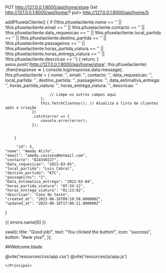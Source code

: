 POT http://127.0.0.1:8000/api/home/store
Get http://127.0.0.1:8000/api/home/?
put> http://127.0.0.1:8000/api/home/5

addPfuxelaCliente() {
if (!this.pfuxelacliente.nome == '' || !this.pfuxelacliente.email == '' || !this.pfuxelacliente.contacto == '' || !this.pfuxelacliente.data_requesicao == '' || !this.pfuxelacliente.local_partida == '' || !this.pfuxelacliente.destino_partida == '' || !this.pfuxelacliente.passageiros == '' || !this.pfuxelacliente.horas_partida_viatura == '' || !this.pfuxelacliente.horas_entrega_viatura == '' || !this.pfuxelacliente.descricao == '') {
return;
}
axios.post('/http://127.0.0.1:8000/api/home/store', this.pfuxelacliente)
.then(response => {
console.log(response.data.message);
this.pfuxelacliente = {
nome: '',
email: '',
contacto: '',
data_requesicao: '',
local_partida: '',
destino_partida: '',
passageiros: '',
data_estimativa_entrega: '',
horas_partida_viatura: '',
horas_entrega_viatura: '',
descricao: ''

                        // Limpe os outros campos aqui
                    };
                    this.fetchClientes(); // Atualiza a lista de clientes após a criação
                })
                .catch(error => {
                    console.error(error);
                });


        }

         "id": 5,
    "nome": "Amedy Alifo",
    "email": "amedy.caisses@Hotmail.com",
    "contacto": "824349227",
    "Data_requesicao": "2023-03-05",
    "local_partida": "Luis Cabral",
    "destino_partida": "KfC",
    "passageiros": "2",
    "Data_estimativa_entrega": "2022-02-04",
    "horas_partida_viatura": "07:34:12",
    "horas_entrega_viatura": "01:23:02",
    "descricao": "Caso de teste",
    "created_at": "2023-06-16T09:10:58.000000Z",
    "updated_at": "2023-06-16T17:06:21.000000Z"

}

 <p v-if="errors.name" class="text-red-500 text-xs italic">{{ errors.name[0] }}</p>


swal({
  title: "Good job!",
  text: "You clicked the button!",
  icon: "success",
  button: "Aww yiss!",
});






##Welcome.blade
<!doctype html>
<html>
<head>
  <meta charset="utf-8">
  <meta name="viewport" content="width=device-width, initial-scale=1.0">
  @vite('resources/css/app.css')
  @vite('resources/js/app.js')
</head>
<body id="app">
    <Principal>
        
    </Principal>

</body>
  
  </script>
</html>